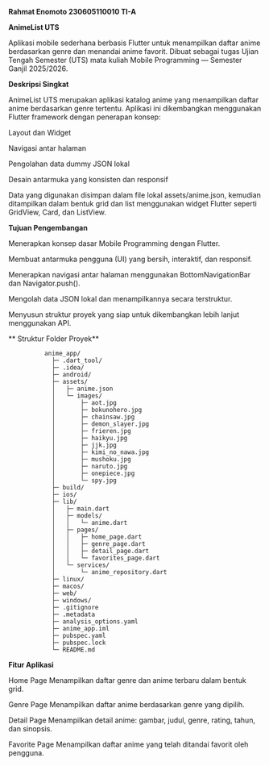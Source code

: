 **Rahmat Enomoto
230605110010
TI-A**

**AnimeList UTS**

  Aplikasi mobile sederhana berbasis Flutter untuk menampilkan daftar anime berdasarkan genre dan menandai anime favorit.
  Dibuat sebagai tugas Ujian Tengah Semester (UTS) mata kuliah Mobile Programming — Semester Ganjil 2025/2026.

**Deskripsi Singkat**

  AnimeList UTS merupakan aplikasi katalog anime yang menampilkan daftar anime berdasarkan genre tertentu.
  Aplikasi ini dikembangkan menggunakan Flutter framework dengan penerapan konsep:

  Layout dan Widget

  Navigasi antar halaman

  Pengolahan data dummy JSON lokal

  Desain antarmuka yang konsisten dan responsif

  Data yang digunakan disimpan dalam file lokal assets/anime.json, kemudian ditampilkan dalam bentuk grid dan list menggunakan widget Flutter seperti GridView, Card, dan ListView.


**Tujuan Pengembangan**

  Menerapkan konsep dasar Mobile Programming dengan Flutter.

  Membuat antarmuka pengguna (UI) yang bersih, interaktif, dan responsif.

  Menerapkan navigasi antar halaman menggunakan BottomNavigationBar dan Navigator.push().

  Mengolah data JSON lokal dan menampilkannya secara terstruktur.

  Menyusun struktur proyek yang siap untuk dikembangkan lebih lanjut menggunakan API.


** Struktur Folder Proyek**

              anime_app/
                ├─ .dart_tool/
                ├─ .idea/
                ├─ android/
                ├─ assets/
                │   ├─ anime.json
                │   └─ images/
                │       ├─ aot.jpg
                │       ├─ bokunohero.jpg
                │       ├─ chainsaw.jpg
                │       ├─ demon_slayer.jpg
                │       ├─ frieren.jpg
                │       ├─ haikyu.jpg
                │       ├─ jjk.jpg
                │       ├─ kimi_no_nawa.jpg
                │       ├─ mushoku.jpg
                │       ├─ naruto.jpg
                │       ├─ onepiece.jpg
                │       └─ spy.jpg
                ├─ build/
                ├─ ios/
                ├─ lib/
                │   ├─ main.dart
                │   ├─ models/
                │   │   └─ anime.dart
                │   ├─ pages/
                │   │   ├─ home_page.dart
                │   │   ├─ genre_page.dart
                │   │   ├─ detail_page.dart
                │   │   └─ favorites_page.dart
                │   └─ services/
                │       └─ anime_repository.dart
                ├─ linux/
                ├─ macos/
                ├─ web/
                ├─ windows/
                ├─ .gitignore
                ├─ .metadata
                ├─ analysis_options.yaml
                ├─ anime_app.iml
                ├─ pubspec.yaml
                ├─ pubspec.lock
                └─ README.md

**Fitur Aplikasi**

  Home Page	Menampilkan daftar genre dan anime terbaru dalam bentuk grid.

  Genre Page	Menampilkan daftar anime berdasarkan genre yang dipilih.
  
  Detail Page	Menampilkan detail anime: gambar, judul, genre, rating, tahun, dan sinopsis.
  
  Favorite Page	Menampilkan daftar anime yang telah ditandai favorit oleh pengguna.
